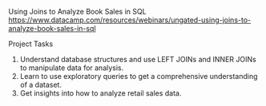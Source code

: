 Using Joins to Analyze Book Sales in SQL
https://www.datacamp.com/resources/webinars/ungated-using-joins-to-analyze-book-sales-in-sql

Project Tasks
1. Understand database structures and use LEFT JOINs and INNER JOINs to manipulate data for analysis.
2. Learn to use exploratory queries to get a comprehensive understanding of a dataset.
3. Get insights into how to analyze retail sales data.
